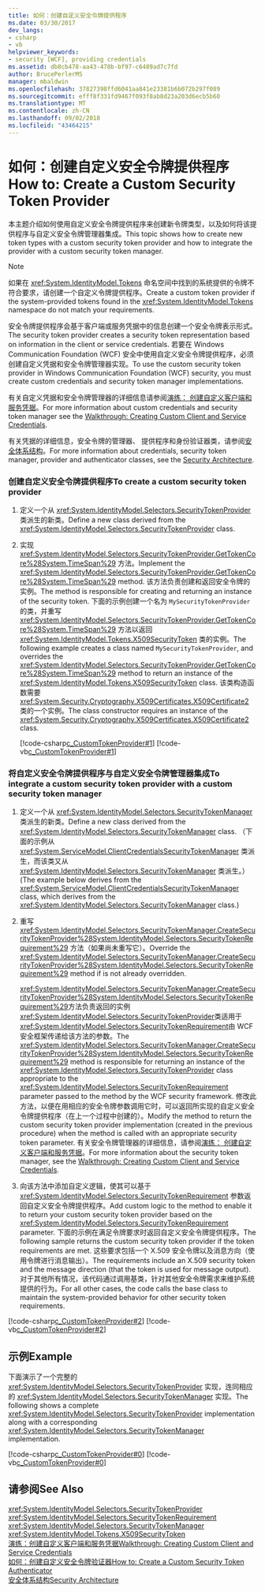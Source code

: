 ```yaml
---
title: 如何：创建自定义安全令牌提供程序
ms.date: 03/30/2017
dev_langs:
- csharp
- vb
helpviewer_keywords:
- security [WCF], providing credentials
ms.assetid: db8cb478-aa43-478b-bf97-c6489ad7c7fd
author: BrucePerlerMS
manager: mbaldwin
ms.openlocfilehash: 37827398ffd6041aa841e23381b6b072b297f089
ms.sourcegitcommit: efff8f331fd9467f093f8ab8d23a203d6ecb5b60
ms.translationtype: MT
ms.contentlocale: zh-CN
ms.lasthandoff: 09/02/2018
ms.locfileid: "43464215"
---
```

# <a name="how-to-create-a-custom-security-token-provider"></a><span data-ttu-id="7c749-102">如何：创建自定义安全令牌提供程序</span><span class="sxs-lookup"><span data-stu-id="7c749-102">How to: Create a Custom Security Token Provider</span></span>
<span data-ttu-id="7c749-103">本主题介绍如何使用自定义安全令牌提供程序来创建新令牌类型，以及如何将该提供程序与自定义安全令牌管理器集成。</span><span class="sxs-lookup"><span data-stu-id="7c749-103">This topic shows how to create new token types with a custom security token provider and how to integrate the provider with a custom security token manager.</span></span>  
  
> [!NOTE]
>  <span data-ttu-id="7c749-104">如果在 <xref:System.IdentityModel.Tokens> 命名空间中找到的系统提供的令牌不符合要求，请创建一个自定义令牌提供程序。</span><span class="sxs-lookup"><span data-stu-id="7c749-104">Create a custom token provider if the system-provided tokens found in the <xref:System.IdentityModel.Tokens> namespace do not match your requirements.</span></span>  
  
 <span data-ttu-id="7c749-105">安全令牌提供程序会基于客户端或服务凭据中的信息创建一个安全令牌表示形式。</span><span class="sxs-lookup"><span data-stu-id="7c749-105">The security token provider creates a security token representation based on information in the client or service credentials.</span></span> <span data-ttu-id="7c749-106">若要在 Windows Communication Foundation (WCF) 安全中使用自定义安全令牌提供程序，必须创建自定义凭据和安全令牌管理器实现。</span><span class="sxs-lookup"><span data-stu-id="7c749-106">To use the custom security token provider in Windows Communication Foundation (WCF) security, you must create custom credentials and security token manager implementations.</span></span>  
  
 <span data-ttu-id="7c749-107">有关自定义凭据和安全令牌管理器的详细信息请参阅[演练： 创建自定义客户端和服务凭据](../../../../docs/framework/wcf/extending/walkthrough-creating-custom-client-and-service-credentials.md)。</span><span class="sxs-lookup"><span data-stu-id="7c749-107">For more information about custom credentials and security token manager see the [Walkthrough: Creating Custom Client and Service Credentials](../../../../docs/framework/wcf/extending/walkthrough-creating-custom-client-and-service-credentials.md).</span></span>  
  
 <span data-ttu-id="7c749-108">有关凭据的详细信息，安全令牌的管理器、 提供程序和身份验证器类，请参阅[安全体系结构](https://msdn.microsoft.com/library/16593476-d36a-408d-808c-ae6fd483e28f)。</span><span class="sxs-lookup"><span data-stu-id="7c749-108">For more information about credentials, security token manager, provider and authenticator classes, see the [Security Architecture](https://msdn.microsoft.com/library/16593476-d36a-408d-808c-ae6fd483e28f).</span></span>  
  
### <a name="to-create-a-custom-security-token-provider"></a><span data-ttu-id="7c749-109">创建自定义安全令牌提供程序</span><span class="sxs-lookup"><span data-stu-id="7c749-109">To create a custom security token provider</span></span>  
  
1.  <span data-ttu-id="7c749-110">定义一个从 <xref:System.IdentityModel.Selectors.SecurityTokenProvider> 类派生的新类。</span><span class="sxs-lookup"><span data-stu-id="7c749-110">Define a new class derived from the <xref:System.IdentityModel.Selectors.SecurityTokenProvider> class.</span></span>  
  
2.  <span data-ttu-id="7c749-111">实现 <xref:System.IdentityModel.Selectors.SecurityTokenProvider.GetTokenCore%28System.TimeSpan%29> 方法。</span><span class="sxs-lookup"><span data-stu-id="7c749-111">Implement the <xref:System.IdentityModel.Selectors.SecurityTokenProvider.GetTokenCore%28System.TimeSpan%29> method.</span></span> <span data-ttu-id="7c749-112">该方法负责创建和返回安全令牌的实例。</span><span class="sxs-lookup"><span data-stu-id="7c749-112">The method is responsible for creating and returning an instance of the security token.</span></span> <span data-ttu-id="7c749-113">下面的示例创建一个名为 `MySecurityTokenProvider` 的类，并重写 <xref:System.IdentityModel.Selectors.SecurityTokenProvider.GetTokenCore%28System.TimeSpan%29> 方法以返回 <xref:System.IdentityModel.Tokens.X509SecurityToken> 类的实例。</span><span class="sxs-lookup"><span data-stu-id="7c749-113">The following example creates a class named `MySecurityTokenProvider`, and overrides the <xref:System.IdentityModel.Selectors.SecurityTokenProvider.GetTokenCore%28System.TimeSpan%29> method to return an instance of the <xref:System.IdentityModel.Tokens.X509SecurityToken> class.</span></span> <span data-ttu-id="7c749-114">该类构造函数需要 <xref:System.Security.Cryptography.X509Certificates.X509Certificate2> 类的一个实例。</span><span class="sxs-lookup"><span data-stu-id="7c749-114">The class constructor requires an instance of the <xref:System.Security.Cryptography.X509Certificates.X509Certificate2> class.</span></span>  
  
     [!code-csharp[c_CustomTokenProvider#1](../../../../samples/snippets/csharp/VS_Snippets_CFX/c_customtokenprovider/cs/source.cs#1)]
     [!code-vb[c_CustomTokenProvider#1](../../../../samples/snippets/visualbasic/VS_Snippets_CFX/c_customtokenprovider/vb/source.vb#1)]  
  
### <a name="to-integrate-a-custom-security-token-provider-with-a-custom-security-token-manager"></a><span data-ttu-id="7c749-115">将自定义安全令牌提供程序与自定义安全令牌管理器集成</span><span class="sxs-lookup"><span data-stu-id="7c749-115">To integrate a custom security token provider with a custom security token manager</span></span>  
  
1.  <span data-ttu-id="7c749-116">定义一个从 <xref:System.IdentityModel.Selectors.SecurityTokenManager> 类派生的新类。</span><span class="sxs-lookup"><span data-stu-id="7c749-116">Define a new class derived from the <xref:System.IdentityModel.Selectors.SecurityTokenManager> class.</span></span> <span data-ttu-id="7c749-117">（下面的示例从 <xref:System.ServiceModel.ClientCredentialsSecurityTokenManager> 类派生，而该类又从 <xref:System.IdentityModel.Selectors.SecurityTokenManager> 类派生。）</span><span class="sxs-lookup"><span data-stu-id="7c749-117">(The example below derives from the <xref:System.ServiceModel.ClientCredentialsSecurityTokenManager> class, which derives from the <xref:System.IdentityModel.Selectors.SecurityTokenManager> class.)</span></span>  
  
2.  <span data-ttu-id="7c749-118">重写 <xref:System.IdentityModel.Selectors.SecurityTokenManager.CreateSecurityTokenProvider%28System.IdentityModel.Selectors.SecurityTokenRequirement%29> 方法（如果尚未重写它）。</span><span class="sxs-lookup"><span data-stu-id="7c749-118">Override the <xref:System.IdentityModel.Selectors.SecurityTokenManager.CreateSecurityTokenProvider%28System.IdentityModel.Selectors.SecurityTokenRequirement%29> method if is not already overridden.</span></span>  
  
     <span data-ttu-id="7c749-119"><xref:System.IdentityModel.Selectors.SecurityTokenManager.CreateSecurityTokenProvider%28System.IdentityModel.Selectors.SecurityTokenRequirement%29>方法负责返回的实例<xref:System.IdentityModel.Selectors.SecurityTokenProvider>类适用于<xref:System.IdentityModel.Selectors.SecurityTokenRequirement>由 WCF 安全框架传递给该方法的参数。</span><span class="sxs-lookup"><span data-stu-id="7c749-119">The <xref:System.IdentityModel.Selectors.SecurityTokenManager.CreateSecurityTokenProvider%28System.IdentityModel.Selectors.SecurityTokenRequirement%29> method is responsible for returning an instance of the <xref:System.IdentityModel.Selectors.SecurityTokenProvider> class appropriate to the <xref:System.IdentityModel.Selectors.SecurityTokenRequirement> parameter passed to the method by the WCF security framework.</span></span> <span data-ttu-id="7c749-120">修改此方法，以便在用相应的安全令牌参数调用它时，可以返回所实现的自定义安全令牌提供程序（在上一个过程中创建的）。</span><span class="sxs-lookup"><span data-stu-id="7c749-120">Modify the method to return the custom security token provider implementation (created in the previous procedure) when the method is called with an appropriate security token parameter.</span></span> <span data-ttu-id="7c749-121">有关安全令牌管理器的详细信息，请参阅[演练： 创建自定义客户端和服务凭据](../../../../docs/framework/wcf/extending/walkthrough-creating-custom-client-and-service-credentials.md)。</span><span class="sxs-lookup"><span data-stu-id="7c749-121">For more information about the security token manager, see the [Walkthrough: Creating Custom Client and Service Credentials](../../../../docs/framework/wcf/extending/walkthrough-creating-custom-client-and-service-credentials.md).</span></span>  
  
3.  <span data-ttu-id="7c749-122">向该方法中添加自定义逻辑，使其可以基于 <xref:System.IdentityModel.Selectors.SecurityTokenRequirement> 参数返回自定义安全令牌提供程序。</span><span class="sxs-lookup"><span data-stu-id="7c749-122">Add custom logic to the method to enable it to return your custom security token provider based on the <xref:System.IdentityModel.Selectors.SecurityTokenRequirement> parameter.</span></span> <span data-ttu-id="7c749-123">下面的示例在满足令牌要求时返回自定义安全令牌提供程序。</span><span class="sxs-lookup"><span data-stu-id="7c749-123">The following sample returns the custom security token provider if the token requirements are met.</span></span> <span data-ttu-id="7c749-124">这些要求包括一个 X.509 安全令牌以及消息方向（使用令牌进行消息输出）。</span><span class="sxs-lookup"><span data-stu-id="7c749-124">The requirements include an X.509 security token and the message direction (that the token is used for message output).</span></span> <span data-ttu-id="7c749-125">对于其他所有情况，该代码通过调用基类，针对其他安全令牌需求来维护系统提供的行为。</span><span class="sxs-lookup"><span data-stu-id="7c749-125">For all other cases, the code calls the base class to maintain the system-provided behavior for other security token requirements.</span></span>  
  
 [!code-csharp[c_CustomTokenProvider#2](../../../../samples/snippets/csharp/VS_Snippets_CFX/c_customtokenprovider/cs/source.cs#2)]
 [!code-vb[c_CustomTokenProvider#2](../../../../samples/snippets/visualbasic/VS_Snippets_CFX/c_customtokenprovider/vb/source.vb#2)]  
  
## <a name="example"></a><span data-ttu-id="7c749-126">示例</span><span class="sxs-lookup"><span data-stu-id="7c749-126">Example</span></span>  
 <span data-ttu-id="7c749-127">下面演示了一个完整的 <xref:System.IdentityModel.Selectors.SecurityTokenProvider> 实现，连同相应的 <xref:System.IdentityModel.Selectors.SecurityTokenManager> 实现。</span><span class="sxs-lookup"><span data-stu-id="7c749-127">The following shows a complete <xref:System.IdentityModel.Selectors.SecurityTokenProvider> implementation along with a corresponding <xref:System.IdentityModel.Selectors.SecurityTokenManager> implementation.</span></span>  
  
 [!code-csharp[c_CustomTokenProvider#0](../../../../samples/snippets/csharp/VS_Snippets_CFX/c_customtokenprovider/cs/source.cs#0)]
 [!code-vb[c_CustomTokenProvider#0](../../../../samples/snippets/visualbasic/VS_Snippets_CFX/c_customtokenprovider/vb/source.vb#0)]  
  
## <a name="see-also"></a><span data-ttu-id="7c749-128">请参阅</span><span class="sxs-lookup"><span data-stu-id="7c749-128">See Also</span></span>  
 <xref:System.IdentityModel.Selectors.SecurityTokenProvider>  
 <xref:System.IdentityModel.Selectors.SecurityTokenRequirement>  
 <xref:System.IdentityModel.Selectors.SecurityTokenManager>  
 <xref:System.IdentityModel.Tokens.X509SecurityToken>  
 [<span data-ttu-id="7c749-129">演练：创建自定义客户端和服务凭据</span><span class="sxs-lookup"><span data-stu-id="7c749-129">Walkthrough: Creating Custom Client and Service Credentials</span></span>](../../../../docs/framework/wcf/extending/walkthrough-creating-custom-client-and-service-credentials.md)  
 [<span data-ttu-id="7c749-130">如何：创建自定义安全令牌验证器</span><span class="sxs-lookup"><span data-stu-id="7c749-130">How to: Create a Custom Security Token Authenticator</span></span>](../../../../docs/framework/wcf/extending/how-to-create-a-custom-security-token-authenticator.md)  
 [<span data-ttu-id="7c749-131">安全体系结构</span><span class="sxs-lookup"><span data-stu-id="7c749-131">Security Architecture</span></span>](https://msdn.microsoft.com/library/16593476-d36a-408d-808c-ae6fd483e28f)

